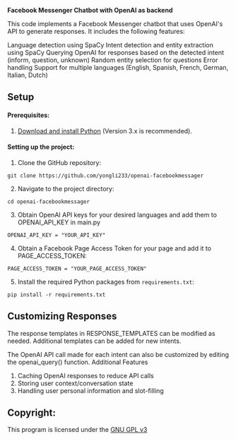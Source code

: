 **Facebook Messenger Chatbot with OpenAI as backend**

This code implements a Facebook Messenger chatbot that uses OpenAI's API to generate responses. It includes the following features:

Language detection using SpaCy
Intent detection and entity extraction using SpaCy
Querying OpenAI for responses based on the detected intent (inform, question, unknown)
Random entity selection for questions
Error handling
Support for multiple languages (English, Spanish, French, German, Italian, Dutch)

## Setup

#### Prerequisites:
1. [Download and install Python](https://www.python.org/downloads/) (Version 3.x is recommended).

#### Setting up the project:
1. Clone the GitHub repository: 
```
git clone https://github.com/yongli233/openai-facebookmessager
```
2. Navigate to the project directory:
```
cd openai-facebookmessager
```
3. Obtain OpenAI API keys for your desired languages and add them to OPENAI_API_KEY in main.py
```
OPENAI_API_KEY = "YOUR_API_KEY"
```
4. Obtain a Facebook Page Access Token for your page and add it to PAGE_ACCESS_TOKEN:
```
PAGE_ACCESS_TOKEN = "YOUR_PAGE_ACCESS_TOKEN"
```  
5. Install the required Python packages from `requirements.txt`:
```
pip install -r requirements.txt
```

## Customizing Responses

The response templates in RESPONSE_TEMPLATES can be modified as needed. Additional templates can be added for new intents.

The OpenAI API call made for each intent can also be customized by editing the openai_query() function.
Additional Features

1. Caching OpenAI responses to reduce API calls
2. Storing user context/conversation state
3. Handling user personal information and slot-filling

## Copyright:

This program is licensed under the [GNU GPL v3](https://www.gnu.org/licenses/gpl-3.0.txt)
